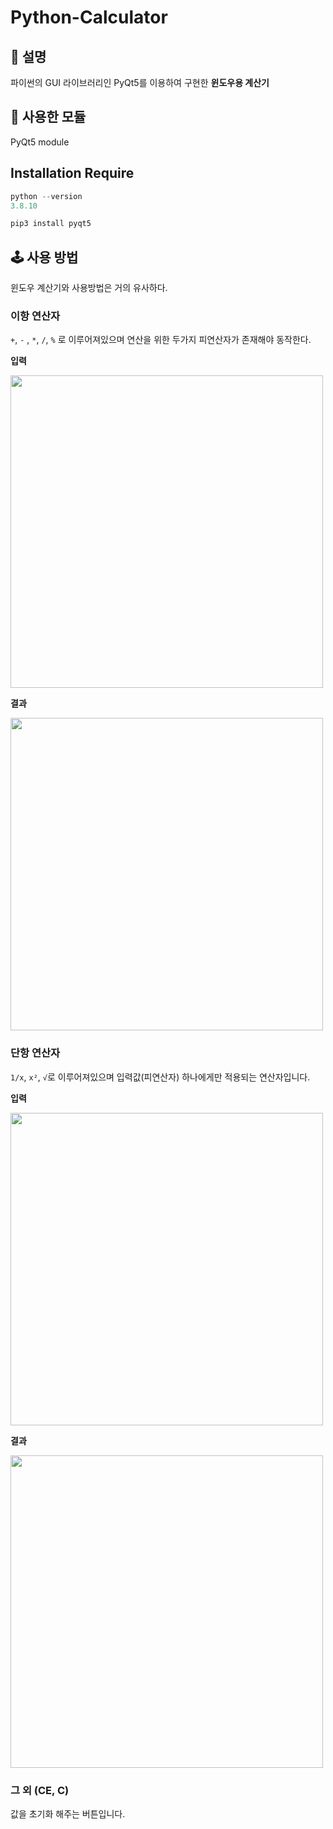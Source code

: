 # Python-Calculator

## 📃 설명

파이썬의 GUI 라이브러리인 PyQt5를 이용하여 구현한 __윈도우용 계산기__

## 🎯 사용한 모듈

PyQt5 module

## Installation Require

```python
python --version 
3.8.10

pip3 install pyqt5
```

## 🕹 사용 방법

윈도우 계산기와 사용방법은 거의 유사하다. 

### 이항 연산자
`+`, `-` , `*`, `/`, `%` 로 이루어져있으며 연산을 위한 두가지 피연산자가 존재해야 동작한다. 

__입력__
<br />

<img width = "500px" src = "https://user-images.githubusercontent.com/78203399/204743269-625c4ee9-fc7d-4a4d-b2cf-4981ec5a4958.PNG" />

__결과__
<br />

<img width = "500px" src = "https://user-images.githubusercontent.com/78203399/204743843-1956ad67-211a-4c89-ac9b-12b9e4a6878e.PNG">

### 단항 연산자
`1/x`, `x²`, `√`로 이루어져있으며 입력값(피연산자) 하나에게만 적용되는 연산자입니다. 

__입력__
<br />

<img width = "500px" src = "https://user-images.githubusercontent.com/78203399/204745951-2abe0b81-d52c-45ce-be67-cabc91cdcac3.PNG">

__결과__
<br />

<img width = "500px" src = "https://user-images.githubusercontent.com/78203399/204746528-13733062-9c10-45e9-9aa8-b28eb5964cb2.PNG">

### 그 외 (CE, C)
값을 초기화 해주는 버튼입니다. 
